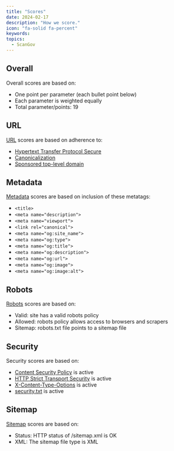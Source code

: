 ```yaml
---
title: "Scores"
date: 2024-02-17
description: "How we score."
icon: "fa-solid fa-percent"
keywords: 
topics:
  - ScanGov
---
```


## Overall

Overall scores are based on:

* One point per parameter (each bullet point below)
* Each parameter is weighted equally
* Total parameter/points: 19

## URL

[URL](/url) scores are based on adherence to:

* [Hypertext Transfer Protocol Secure](/https)
* [Canonicalization](/canonicalization)
* [Sponsored top-level domain](/stld)

## Metadata

[Metadata](/metadata) scores are based on inclusion of these metatags:

* `<title>`
* `<meta name="description">`
* `<meta name="viewport">`
* `<link rel="canonical">`
* `<meta name="og:site_name">`
* `<meta name="og:type">`
* `<meta name="og:title">`
* `<meta name="og:description">`
* `<meta name="og:url">`
* `<meta name="og:image">`
* `<meta name="og:image:alt">`

## Robots

[Robots](/robots) scores are based on:

* Valid: site has a valid robots policy
* Allowed: robots policy allows access to browsers and scrapers	
* Sitemap: robots.txt file points to a sitemap file

## Security

Security scores are based on:

* [Content Security Policy](/content-security-policy) is active
* [HTTP Strict Transport Security](/https-hsts) is active
* [X-Content-Type-Options](/x-content-type-options) is active
* [security.txt](/security-txt) is active

## Sitemap

[Sitemap](/sitemap) scores are based on:

* Status: HTTP status of /sitemap.xml is OK
* XML: The sitemap file type is XML